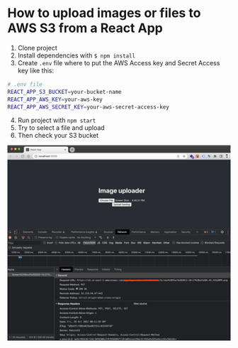 # How to upload images or files to AWS S3 from a React App

1. Clone project
2. Install dependencies with `$ npm install`
3. Create `.env` file where to put the AWS Access key and Secret Access key like this: 
```bash
# .env file
REACT_APP_S3_BUCKET=your-bucket-name
REACT_APP_AWS_KEY=your-aws-key
REACT_APP_AWS_SECRET_KEY=your-aws-secret-access-key 
```
4. Run project with `npm start`
5. Try to select a file and upload
6. Then check your S3 bucket

![alt text](screenshot.png "Screenshot")